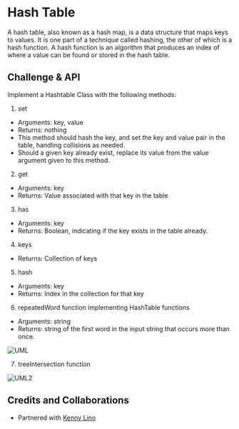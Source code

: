 # Hash Table

A hash table, also known as a hash map, is a data structure that maps keys to values. It is one part of a technique called hashing, the other of which is a hash function. A hash function is an algorithm that produces an index of where a value can be found or stored in the hash table.

## Challenge & API

Implement a Hashtable Class with the following methods:

1. set
  - Arguments: key, value
  - Returns: nothing
  - This method should hash the key, and set the key and value pair in the table, handling collisions as needed.
  - Should a given key already exist, replace its value from the value argument given to this method.

2. get
  - Arguments: key
  - Returns: Value associated with that key in the table

3. has
  - Arguments: key
  - Returns: Boolean, indicating if the key exists in the table already.

4. keys
  - Returns: Collection of keys

5.  hash
  - Arguments: key
  - Returns: Index in the collection for that key

6. repeatedWord function implementing HashTable functions
  - Arguments: string
  - Returns: string of the first word in the input string that occurs more than once.

![UML](./assets/cc-31.png)

7. treeIntersection function

![UML2](./assets/cc32.png)

## Credits and Collaborations
- Partnered with [Kenny Lino]()

